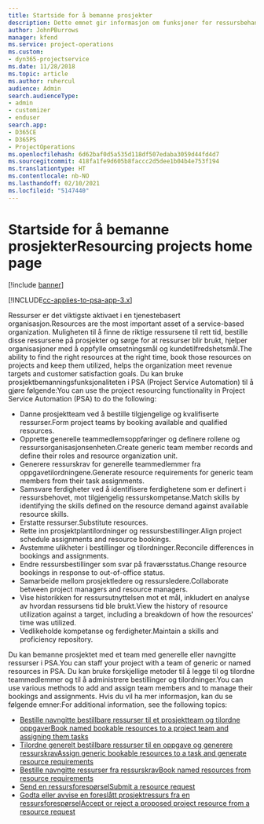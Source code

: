 ```yaml
---
title: Startside for å bemanne prosjekter
description: Dette emnet gir informasjon om funksjoner for ressursbehandling i Project Service Automation (PSA) for Dynamics 365.
author: JohnPBurrows
manager: kfend
ms.service: project-operations
ms.custom:
- dyn365-projectservice
ms.date: 11/28/2018
ms.topic: article
ms.author: ruhercul
audience: Admin
search.audienceType:
- admin
- customizer
- enduser
search.app:
- D365CE
- D365PS
- ProjectOperations
ms.openlocfilehash: 6d62baf0d5a535d118df507edaba3059d44fd4d7
ms.sourcegitcommit: 418fa1fe9d605b8faccc2d5dee1b04b4e753f194
ms.translationtype: HT
ms.contentlocale: nb-NO
ms.lasthandoff: 02/10/2021
ms.locfileid: "5147440"
---
```

# <a name="resourcing-projects-home-page"></a><span data-ttu-id="fa7e5-103">Startside for å bemanne prosjekter</span><span class="sxs-lookup"><span data-stu-id="fa7e5-103">Resourcing projects home page</span></span>

[!include [banner](../includes/psa-now-project-operations.md)]

[!INCLUDE[cc-applies-to-psa-app-3.x](../includes/cc-applies-to-psa-app-3x.md)]

<span data-ttu-id="fa7e5-104">Ressurser er det viktigste aktivaet i en tjenestebasert organisasjon.</span><span class="sxs-lookup"><span data-stu-id="fa7e5-104">Resources are the most important asset of a service-based organization.</span></span> <span data-ttu-id="fa7e5-105">Muligheten til å finne de riktige ressursene til rett tid, bestille disse ressursene på prosjekter og sørge for at ressurser blir brukt, hjelper organisasjoner med å oppfylle omsetningsmål og kundetilfredshetsmål.</span><span class="sxs-lookup"><span data-stu-id="fa7e5-105">The ability to find the right resources at the right time, book those resources on projects and keep them utilized, helps the organization meet revenue targets and customer satisfaction goals.</span></span> <span data-ttu-id="fa7e5-106">Du kan bruke prosjektbemanningsfunksjonaliteten i PSA (Project Service Automation) til å gjøre følgende:</span><span class="sxs-lookup"><span data-stu-id="fa7e5-106">You can use the project resourcing functionality in Project Service Automation (PSA) to do the following:</span></span>

- <span data-ttu-id="fa7e5-107">Danne prosjektteam ved å bestille tilgjengelige og kvalifiserte ressurser.</span><span class="sxs-lookup"><span data-stu-id="fa7e5-107">Form project teams by booking available and qualified resources.</span></span>
- <span data-ttu-id="fa7e5-108">Opprette generelle teammedlemsoppføringer og definere rollene og ressursorganisasjonsenheten.</span><span class="sxs-lookup"><span data-stu-id="fa7e5-108">Create generic team member records and define their roles and resource organization unit.</span></span>
- <span data-ttu-id="fa7e5-109">Generere ressurskrav for generelle teammedlemmer fra oppgavetilordningene.</span><span class="sxs-lookup"><span data-stu-id="fa7e5-109">Generate resource requirements for generic team members from their task assignments.</span></span>
- <span data-ttu-id="fa7e5-110">Samsvare ferdigheter ved å identifisere ferdighetene som er definert i ressursbehovet, mot tilgjengelig ressurskompetanse.</span><span class="sxs-lookup"><span data-stu-id="fa7e5-110">Match skills by identifying the skills defined on the resource demand against available resource skills.</span></span>
- <span data-ttu-id="fa7e5-111">Erstatte ressurser.</span><span class="sxs-lookup"><span data-stu-id="fa7e5-111">Substitute resources.</span></span>
- <span data-ttu-id="fa7e5-112">Rette inn prosjektplantilordninger og ressursbestillinger.</span><span class="sxs-lookup"><span data-stu-id="fa7e5-112">Align project schedule assignments and resource bookings.</span></span>
- <span data-ttu-id="fa7e5-113">Avstemme ulikheter i bestillinger og tilordninger.</span><span class="sxs-lookup"><span data-stu-id="fa7e5-113">Reconcile differences in bookings and assignments.</span></span>
- <span data-ttu-id="fa7e5-114">Endre ressursbestillinger som svar på fraværsstatus.</span><span class="sxs-lookup"><span data-stu-id="fa7e5-114">Change resource bookings in response to out-of-office status.</span></span>
- <span data-ttu-id="fa7e5-115">Samarbeide mellom prosjektledere og ressursledere.</span><span class="sxs-lookup"><span data-stu-id="fa7e5-115">Collaborate between project managers and resource managers.</span></span>
- <span data-ttu-id="fa7e5-116">Vise historikken for ressursutnyttelsen mot et mål, inkludert en analyse av hvordan ressursens tid ble brukt.</span><span class="sxs-lookup"><span data-stu-id="fa7e5-116">View the history of resource utilization against a target, including a breakdown of how the resources' time was utilized.</span></span>
- <span data-ttu-id="fa7e5-117">Vedlikeholde kompetanse og ferdigheter.</span><span class="sxs-lookup"><span data-stu-id="fa7e5-117">Maintain a skills and proficiency repository.</span></span>


<span data-ttu-id="fa7e5-118">Du kan bemanne prosjektet med et team med generelle eller navngitte ressurser i PSA.</span><span class="sxs-lookup"><span data-stu-id="fa7e5-118">You can staff your project with a team of generic or named resources in PSA.</span></span> <span data-ttu-id="fa7e5-119">Du kan bruke forskjellige metoder til å legge til og tilordne teammedlemmer og til å administrere bestillinger og tilordninger.</span><span class="sxs-lookup"><span data-stu-id="fa7e5-119">You can use various methods to add and assign team members and to manage their bookings and assignments.</span></span> <span data-ttu-id="fa7e5-120">Hvis du vil ha mer informasjon, kan du se følgende emner:</span><span class="sxs-lookup"><span data-stu-id="fa7e5-120">For additional information, see the following topics:</span></span>

- [<span data-ttu-id="fa7e5-121">Bestille navngitte bestillbare ressurser til et prosjektteam og tilordne oppgaver</span><span class="sxs-lookup"><span data-stu-id="fa7e5-121">Book named bookable resources to a project team and assigning them tasks</span></span>](assign-named-bookable-resource.md)
- [<span data-ttu-id="fa7e5-122">Tilordne generelt bestillbare ressurser til en oppgave og generere ressurskrav</span><span class="sxs-lookup"><span data-stu-id="fa7e5-122">Assign generic bookable resources to a task and generate resource requirements</span></span>](assign-generic-bookable-resource.md)
- [<span data-ttu-id="fa7e5-123">Bestille navngitte ressurser fra ressurskrav</span><span class="sxs-lookup"><span data-stu-id="fa7e5-123">Book named resources from resource requirements</span></span>](book-named-resource.md)
- [<span data-ttu-id="fa7e5-124">Send en ressursforespørsel</span><span class="sxs-lookup"><span data-stu-id="fa7e5-124">Submit a resource request</span></span>](submit-resource-request.md)
- [<span data-ttu-id="fa7e5-125">Godta eller avvise en foreslått prosjektressurs fra en ressursforespørsel</span><span class="sxs-lookup"><span data-stu-id="fa7e5-125">Accept or reject a proposed project resource from a resource request</span></span>](accept-reject-proposed-resource.md)
